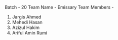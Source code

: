Batch - 20
Team Name -  Emissary
Team Members -
1. Jargis Ahmed
2. Mehedi Hasan
3. Azizul Hakim
4. Ariful Amin Rumi
